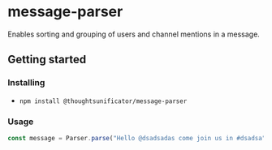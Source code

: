 # message-parser

Enables sorting and grouping of users and channel mentions in a message.

## Getting started

### Installing

- ``npm install @thoughtsunificator/message-parser``

### Usage

```javascript
const message = Parser.parse("Hello @dsadsadas come join us in #dsadsa")
```
